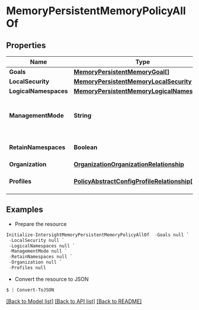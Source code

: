 # MemoryPersistentMemoryPolicyAllOf
## Properties

Name | Type | Description | Notes
------------ | ------------- | ------------- | -------------
**Goals** | [**MemoryPersistentMemoryGoal[]**](MemoryPersistentMemoryGoal.md) |  | [optional] 
**LocalSecurity** | [**MemoryPersistentMemoryLocalSecurity**](MemoryPersistentMemoryLocalSecurity.md) |  | [optional] 
**LogicalNamespaces** | [**MemoryPersistentMemoryLogicalNamespace[]**](MemoryPersistentMemoryLogicalNamespace.md) |  | [optional] 
**ManagementMode** | **String** | Management Mode of the policy. This can be either Configured from Intersight or Configured from Operating System. | [optional] [default to "configured-from-intersight"]
**RetainNamespaces** | **Boolean** | Persistent Memory Namespaces to be retained or not. | [optional] 
**Organization** | [**OrganizationOrganizationRelationship**](OrganizationOrganizationRelationship.md) |  | [optional] 
**Profiles** | [**PolicyAbstractConfigProfileRelationship[]**](PolicyAbstractConfigProfileRelationship.md) | An array of relationships to policyAbstractConfigProfile resources. | [optional] 

## Examples

- Prepare the resource
```powershell
Initialize-IntersightMemoryPersistentMemoryPolicyAllOf  -Goals null `
 -LocalSecurity null `
 -LogicalNamespaces null `
 -ManagementMode null `
 -RetainNamespaces null `
 -Organization null `
 -Profiles null
```

- Convert the resource to JSON
```powershell
$ | Convert-ToJSON
```

[[Back to Model list]](../README.md#documentation-for-models) [[Back to API list]](../README.md#documentation-for-api-endpoints) [[Back to README]](../README.md)

